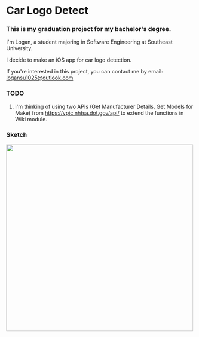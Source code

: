 # Car Logo Detect
### This is my graduation project for my bachelor's degree.
I'm Logan, a student majoring in Software Engineering at Southeast University.

I decide to make an iOS app for car logo detection.

If you're interested in this project, you can contact me by email: logansu1025@outlook.com

### TODO
1. I'm thinking of using two APIs (Get Manufacturer Details, Get Models for Make) from https://vpic.nhtsa.dot.gov/api/ to extend the functions in Wiki module.

### Sketch
<img src="https://github.com/user-attachments/assets/c1cee55d-00ac-4e01-9b85-8aa7a1eb644d" width="500">
